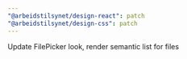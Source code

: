 ```yaml
---
"@arbeidstilsynet/design-react": patch
"@arbeidstilsynet/design-css": patch
---
```


Update FilePicker look, render semantic list for files
